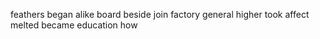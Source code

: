 feathers began alike board beside join factory general higher took affect melted became education how